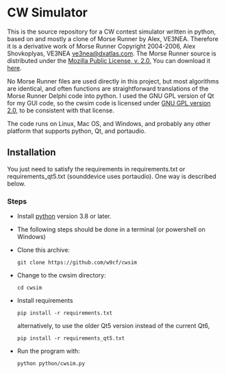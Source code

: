 # CW Simulator

This is the source repository for a CW contest
simulator written in python, based on and mostly a clone of
Morse Runner by Alex, VE3NEA. Therefore it is a derivative work
of Morse Runner Copyright 2004-2006, Alex Shovkoplyas, VE3NEA
ve3nea@dxatlas.com.
The Morse Runner source
is distributed  under the [Mozilla Public
License, v. 2.0.](http://mozilla.org/MPL/2.0/)
You can download it
[here](https://github.com/VE3NEA/MorseRunner).

No Morse Runner
files are used directly in this project, but most algorithms are identical,
and often functions are straightforward
translations of the Morse Runner Delphi code
into python. I used
the GNU GPL version of Qt
for my GUI code, so the cwsim code is licensed under
[GNU GPL version
2.0](https://www.gnu.org/licenses/old-licenses/gpl-2.0.en.html), to
be consistent with that license.

The code runs on Linux, Mac OS, and Windows, and probably any
other platform that supports python, Qt, and portaudio.

## Installation

You just need to satisfy the
requirements in requirements.txt or requirements_qt5.txt
(sounddevice uses portaudio). One way is described below.

### Steps
- Install [python](https://python.org) version 3.8 or later. 
- The following steps should be done in a terminal (or powershell on Windows)
- Clone this archive:

    `git clone https://github.com/w9cf/cwsim`
- Change to the cwsim directory:

  `cd cwsim`

- Install requirements

  `pip install -r requirements.txt`

   alternatively, to use the older Qt5 version instead of the current Qt6,

  `pip install -r requirements_qt5.txt`

- Run the program with:

  `python python/cwsim.py`
